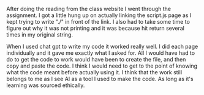 After doing the reading from the class website I went through the assignment. I got a little hung up on actually linking the script.js page as I kept trying to write "./" in front of the link. I also had to take some time to figure out why it was not printing and it was because hit return several times in my original string.

When I used chat gpt to write my code it worked really well. I did each page individually and it gave me exactly what I asked for. All I would have had to do to get the code to work would have been to create the file, and then copy and paste the code. I think I would need to get to the point of knowing what the code meant before actually using it. I think that the work still belongs to me as I see AI as a tool I used to make the code. As long as it's learning was sourced ethically.